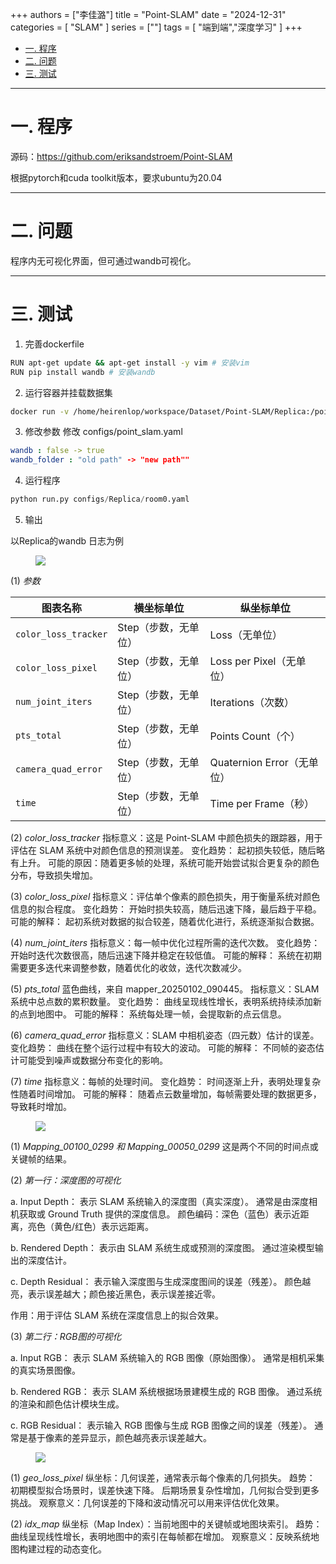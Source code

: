 +++
authors = ["李佳潞"]
title = "Point-SLAM"
date = "2024-12-31"
categories = [
    "SLAM"
]
series = [""]
tags = [
   "端到端","深度学习"
]
+++

- [一. 程序](#一-程序)
- [二. 问题](#二-问题)
- [三. 测试](#三-测试)


---

# 一. 程序

源码：<https://github.com/eriksandstroem/Point-SLAM>

根据pytorch和cuda toolkit版本，要求ubuntu为20.04


---

# 二. 问题

程序内无可视化界面，但可通过wandb可视化。


---

# 三. 测试
1. 完善dockerfile
```bash
RUN apt-get update && apt-get install -y vim # 安装vim 
RUN pip install wandb # 安装wandb
```

2. 运行容器并挂载数据集
```bash
docker run -v /home/heirenlop/workspace/Dataset/Point-SLAM/Replica:/point-slam/datasets/Replica -it --gpus all point-slam:latest
```

3. 修改参数
修改 configs/point_slam.yaml
```yaml
wandb : false -> true
wandb_folder : "old path" -> "new path""
```

4. 运行程序
```python
python run.py configs/Replica/room0.yaml
```

5. 输出

以Replica的wandb 日志为例

<div class="container">
    <div class="image">
        <figure>
          <a data-fancybox="gallery" href="/images/work-record/wandb1.png" data-lightbox="point-slam">
              <img src="/images/work-record/wandb1.png" loading="lazy">
          </a>
        </figure>
    </div>
</div>

(1) *参数*

| 图表名称            | 横坐标单位         | 纵坐标单位                |
|---------------------|--------------------|---------------------------|
| `color_loss_tracker`| Step（步数，无单位）| Loss（无单位）            |
| `color_loss_pixel`  | Step（步数，无单位）| Loss per Pixel（无单位）  |
| `num_joint_iters`   | Step（步数，无单位）| Iterations（次数）        |
| `pts_total`         | Step（步数，无单位）| Points Count（个）        |
| `camera_quad_error` | Step（步数，无单位）| Quaternion Error（无单位）|
| `time`              | Step（步数，无单位）| Time per Frame（秒）      |


(2) *color_loss_tracker*
指标意义：这是 Point-SLAM 中颜色损失的跟踪器，用于评估在 SLAM 系统中对颜色信息的预测误差。
变化趋势：
起初损失较低，随后略有上升。
可能的原因：随着更多帧的处理，系统可能开始尝试拟合更复杂的颜色分布，导致损失增加。

(3) *color_loss_pixel*
指标意义：评估单个像素的颜色损失，用于衡量系统对颜色信息的拟合程度。
变化趋势：
开始时损失较高，随后迅速下降，最后趋于平稳。
可能的解释：
起初系统对数据的拟合较差，随着优化进行，系统逐渐拟合数据。

(4) *num_joint_iters*
指标意义：每一帧中优化过程所需的迭代次数。
变化趋势：
开始时迭代次数很高，随后迅速下降并稳定在较低值。
可能的解释：
系统在初期需要更多迭代来调整参数，随着优化的收敛，迭代次数减少。

(5) *pts_total*
蓝色曲线，来自 mapper_20250102_090445。
指标意义：SLAM 系统中总点数的累积数量。
变化趋势：
曲线呈现线性增长，表明系统持续添加新的点到地图中。
可能的解释：
系统每处理一帧，会提取新的点云信息。

(6) *camera_quad_error*
指标意义：SLAM 中相机姿态（四元数）估计的误差。
变化趋势：
曲线在整个运行过程中有较大的波动。
可能的解释：
不同帧的姿态估计可能受到噪声或数据分布变化的影响。

(7) *time*
指标意义：每帧的处理时间。
变化趋势：
时间逐渐上升，表明处理复杂性随着时间增加。
可能的解释：
随着点云数量增加，每帧需要处理的数据更多，导致耗时增加。

<div class="container">
    <div class="image">
        <figure>
          <a data-fancybox="gallery" href="/images/work-record/wandb2.png" data-lightbox="point-slam">
              <img src="/images/work-record/wandb2.png" loading="lazy">
          </a>
        </figure>
    </div>
</div>

(1) *Mapping_00100_0299 和 Mapping_00050_0299*
这是两个不同的时间点或关键帧的结果。

(2) *第一行：深度图的可视化*

a. Input Depth：
表示 SLAM 系统输入的深度图（真实深度）。
通常是由深度相机获取或 Ground Truth 提供的深度信息。
颜色编码：深色（蓝色）表示近距离，亮色（黄色/红色）表示远距离。

b. Rendered Depth：
表示由 SLAM 系统生成或预测的深度图。
通过渲染模型输出的深度估计。

c. Depth Residual：
表示输入深度图与生成深度图间的误差（残差）。
颜色越亮，表示误差越大；颜色接近黑色，表示误差接近零。

作用：用于评估 SLAM 系统在深度信息上的拟合效果。

(3) *第二行：RGB图的可视化*

a. Input RGB：
表示 SLAM 系统输入的 RGB 图像（原始图像）。
通常是相机采集的真实场景图像。

b. Rendered RGB：
表示 SLAM 系统根据场景建模生成的 RGB 图像。
通过系统的渲染和颜色估计模块生成。

c. RGB Residual：
表示输入 RGB 图像与生成 RGB 图像之间的误差（残差）。
通常是基于像素的差异显示，颜色越亮表示误差越大。

<div class="container">
    <div class="image">
        <figure>
          <a data-fancybox="gallery" href="/images/work-record/wandb3.jpg" data-lightbox="point-slam">
              <img src="/images/work-record/wandb3.jpg" loading="lazy">
          </a>
        </figure>
    </div>
</div>

(1) *geo_loss_pixel*
纵坐标：几何误差，通常表示每个像素的几何损失。
趋势：
初期模型拟合场景时，误差快速下降。
后期场景复杂性增加，几何拟合受到更多挑战。
观察意义：几何误差的下降和波动情况可以用来评估优化效果。

(2) *idx_map*
纵坐标（Map Index）：当前地图中的关键帧或地图块索引。
趋势：
曲线呈现线性增长，表明地图中的索引在每帧都在增加。
观察意义：反映系统地图构建过程的动态变化。

